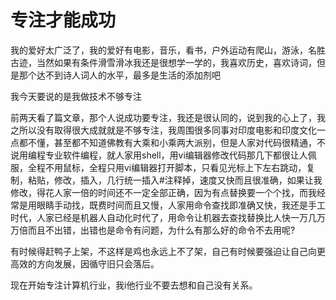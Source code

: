 专注才能成功
===

  我的爱好太广泛了，我的爱好有电影，音乐，看书，户外运动有爬山，游泳，名胜古迹，当然如果有条件滑雪滑冰我还是很想学一学的，我喜欢历史，喜欢诗词，但是那个达不到诗人词人的水平，最多是生活的添加剂吧

  我今天要说的是我做技术不够专注

  前两天看了篇文章，那个人说成功要专注，我还是很认同的，说到我的心上了，我之所以没有取得很大成就就是不够专注，我周围很多同事对印度电影和印度文化一点都不懂，甚至都不知道佛教有大乘和小乘两大派别，但是人家对代码很精通，不说用编程专业软件编程，就人家用shell，用vi编辑器修改代码那几下都很让人佩服，全程不用鼠标，全程只用vi编辑器打开脚本，只看见光标上下左右跳动，复制，粘贴，修改，插入，几行统一插入#注释掉，速度又快而且很准确，如果让我修改，得花人家一倍的时间还不一定全部正确，因为有点替换要一个个找，而我经常是用眼睛手动找，既费时间而且又慢，人家用命令查找即准确又快，我还是手工时代，人家已经是机器人自动化时代了，用命令让机器去查找替换比人快一万几万万倍而且不出错，出错也是命令有问题，为什么有那么好的命令不去用呢?


  有时候得赶鸭子上架，不这样是鸡也永远上不了架，自己有时候要强迫让自己向更高效的方向发展，因循守旧只会落后。

  现在开始专注计算机行业，我i他行业不要去想和自己没有关系。
